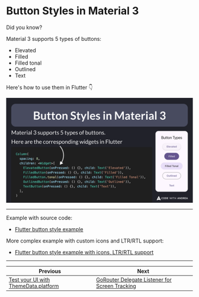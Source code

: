 # Button Styles in Material 3

Did you know?

Material 3 supports 5 types of buttons:

- Elevated
- Filled
- Filled tonal
- Outlined
- Text

Here's how to use them in Flutter 👇

![](250.png)

<!--

Material 3 supports 5 types of buttons.

Here are the corresponding widgets in Flutter:

Column(
  spacing: 8,
  children: <Widget>[
    ElevatedButton(onPressed: () {}, child: Text('Elevated')),
    FilledButton(onPressed: () {}, child: Text('Filled')),
    FilledButton.tonal(onPressed: () {}, child: Text('Filled Tonal')),
    OutlinedButton(onPressed: () {}, child: Text('Outlined')),
    TextButton(onPressed: () {}, child: Text('Text')),
  ],
)
-->

---

Example with source code:

- [Flutter button style example](https://github.com/flutter/flutter/blob/master/examples/api/lib/material/button_style/button_style.0.dart)

More complex example with custom icons and LTR/RTL support:

- [Flutter button style example with icons, LTR/RTL support](https://github.com/flutter/flutter/blob/master/examples/api/lib/material/button_style_button/button_style_button.icon_alignment.0.dart)

---

| Previous | Next |
| -------- | ---- |
| [Test your UI with ThemeData.platform](../0249-themedata-platform/index.md) | [GoRouter Delegate Listener for Screen Tracking](../0251-go-router-delegate-listener/index.md) |

<!-- TWITTER|https://x.com/biz84/status/1920049708824736120 -->
<!-- LINKEDIN|https://www.linkedin.com/posts/andreabizzotto_did-you-know-material-3-supports-5-types-activity-7325815699250077696-0tNS -->
<!-- BLUESKY|https://bsky.app/profile/codewithandrea.com/post/3lol3w42kzc26 -->

